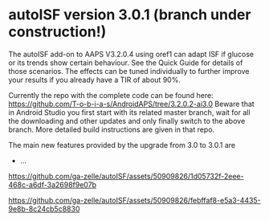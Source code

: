 # autoISF version 3.0.1 (branch under construction!)
The autoISF add-on to AAPS V3.2.0.4 using oref1 can adapt ISF if glucose or its trends show certain behaviour. See the Quick Guide for details of those scenarios. The effects can be tuned individually to further improve your results if you already have a TIR of about 90%.

Currently the repo with the complete code can be found here: https://github.com/T-o-b-i-a-s/AndroidAPS/tree/3.2.0.2-ai3.0
Beware that in Android Studio you first start with its related master branch, wait for all the downloading and other updates and only finally switch to the above branch. More detailed build instructions are given in that repo.

The main new features provided by the upgrade from 3.0 to 3.0.1  are
* ...


https://github.com/ga-zelle/autoISF/assets/50909826/1d05732f-2eee-468c-a6df-3a2698f9e07b



https://github.com/ga-zelle/autoISF/assets/50909826/febffaf8-e5a3-4435-9e8b-8c24cb5c8830

